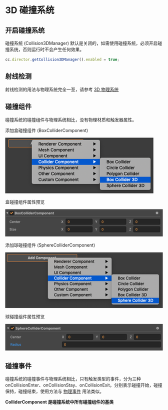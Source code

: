 # 3D 碰撞系统

## 开启碰撞系统

碰撞系统 (Collision3DManager) 默认是关闭的，如需使用碰撞系统，必须开启碰撞系统，否则运行时不会产生任何效果。

```javascript
cc.director.getCollision3DManager().enabled = true;
```

## 射线检测

射线检测的用法与物理系统完全一至，请参考 [3D 物理系统](./physics-manager.md)

## 碰撞组件

碰撞系统的碰撞组件与物理系统相比，没有物理材质和触发器属性。

添加盒碰撞组件 (BoxColliderComponent)

![盒碰撞组件](image/collider-box-component.png)

盒碰撞组件属性预览

![盒碰撞组件](image/collider-box-prop.png)

添加球碰撞组件 (SphereColliderComponent)

![球碰撞组件](image/collider-sphere-component.png)

球碰撞组件属性预览

![球碰撞组件](image/collider-sphere-prop.png)

## 碰撞事件

碰撞系统的碰撞事件与物理系统相比，只有触发类型的事件，分为三种 onCollisionEnter、onCollisionStay、onCollisionExit，分别表示碰撞开始，碰撞保持，碰撞结束，使用方法与 [物理事件](./physics-event.md) 用法类似。

**ColliderComponent 是碰撞系统中所有碰撞组件的基类**